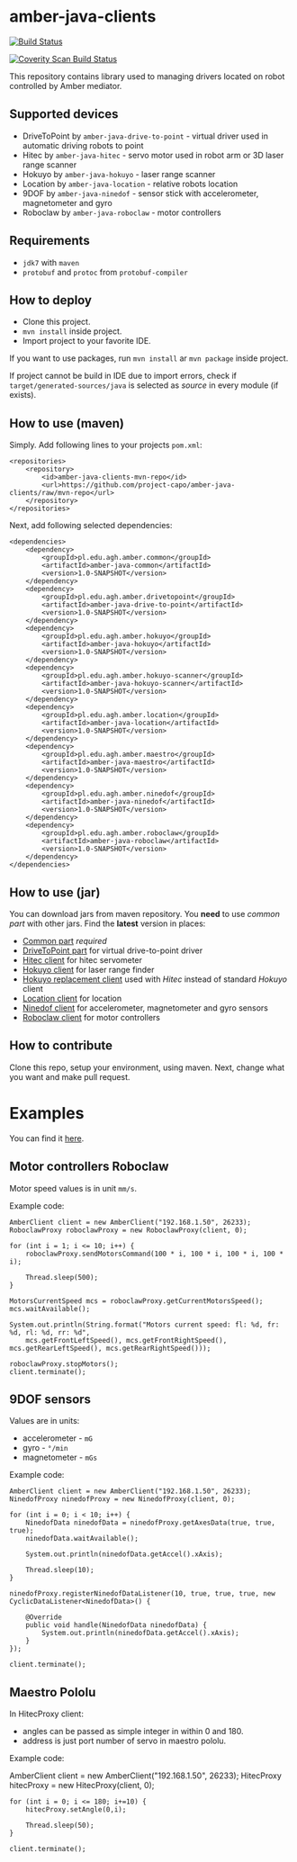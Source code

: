amber-java-clients
==================

[![Build Status](https://travis-ci.org/project-capo/amber-java-clients.svg?branch=master)](https://travis-ci.org/project-capo/amber-java-clients)

[![Coverity Scan Build Status](https://scan.coverity.com/projects/4013/badge.svg?style=flat)](https://scan.coverity.com/projects/4013)

This repository contains library used to managing drivers located on robot controlled by Amber mediator.

Supported devices
-----------------

* DriveToPoint by `amber-java-drive-to-point` - virtual driver used in automatic driving robots to point
* Hitec by `amber-java-hitec` - servo motor used in robot arm or 3D laser range scanner
* Hokuyo by `amber-java-hokuyo` - laser range scanner
* Location by `amber-java-location` - relative robots location  
* 9DOF by `amber-java-ninedof` - sensor stick with accelerometer, magnetometer and gyro
* Roboclaw by `amber-java-roboclaw` - motor controllers

Requirements
------------

* `jdk7` with `maven`
* `protobuf` and `protoc` from `protobuf-compiler`

How to deploy
-------------

* Clone this project.
* `mvn install` inside project.
* Import project to your favorite IDE.

If you want to use packages, run `mvn install` ar `mvn package` inside project.

If project cannot be build in IDE due to import errors, check if `target/generated-sources/java` is selected as *source* in every module (if exists).

How to use (maven)
------------------

Simply. Add following lines to your projects `pom.xml`:

    <repositories>
        <repository>
            <id>amber-java-clients-mvn-repo</id>
            <url>https://github.com/project-capo/amber-java-clients/raw/mvn-repo</url>
        </repository>
    </repositories>

Next, add following selected dependencies:

    <dependencies>
        <dependency>
            <groupId>pl.edu.agh.amber.common</groupId>
            <artifactId>amber-java-common</artifactId>
            <version>1.0-SNAPSHOT</version>
        </dependency>
        <dependency>
            <groupId>pl.edu.agh.amber.drivetopoint</groupId>
            <artifactId>amber-java-drive-to-point</artifactId>
            <version>1.0-SNAPSHOT</version>
        </dependency>
        <dependency>
            <groupId>pl.edu.agh.amber.hokuyo</groupId>
            <artifactId>amber-java-hokuyo</artifactId>
            <version>1.0-SNAPSHOT</version>
        </dependency>
        <dependency>
            <groupId>pl.edu.agh.amber.hokuyo-scanner</groupId>
            <artifactId>amber-java-hokuyo-scanner</artifactId>
            <version>1.0-SNAPSHOT</version>
        </dependency>
        <dependency>
            <groupId>pl.edu.agh.amber.location</groupId>
            <artifactId>amber-java-location</artifactId>
            <version>1.0-SNAPSHOT</version>
        </dependency>
        <dependency>
            <groupId>pl.edu.agh.amber.maestro</groupId>
            <artifactId>amber-java-maestro</artifactId>
            <version>1.0-SNAPSHOT</version>
        </dependency>
        <dependency>
            <groupId>pl.edu.agh.amber.ninedof</groupId>
            <artifactId>amber-java-ninedof</artifactId>
            <version>1.0-SNAPSHOT</version>
        </dependency>
        <dependency>
            <groupId>pl.edu.agh.amber.roboclaw</groupId>
            <artifactId>amber-java-roboclaw</artifactId>
            <version>1.0-SNAPSHOT</version>
        </dependency>
    </dependencies>

How to use (jar)
----------------

You can download jars from maven repository. You **need** to use *common part* with other jars. Find the **latest** version in places:

 * [Common part](https://github.com/project-capo/amber-java-clients/tree/mvn-repo/pl/edu/agh/amber/common/amber-java-common/1.0-SNAPSHOT "Common part") *required*
 * [DriveToPoint part](https://github.com/project-capo/amber-java-clients/tree/mvn-repo/pl/edu/agh/amber/drivetopoint/amber-java-drive-to-point/1.0-SNAPSHOT "DriveToPoint client") for virtual drive-to-point driver
 * [Hitec client](https://github.com/project-capo/amber-java-clients/tree/mvn-repo/pl/edu/agh/amber/hitec/amber-java-hitec/1.0-SNAPSHOT "Hitec client") for hitec servometer
 * [Hokuyo client](https://github.com/project-capo/amber-java-clients/tree/mvn-repo/pl/edu/agh/amber/hokuyo/amber-java-hokuyo/1.0-SNAPSHOT "Hokuyo client") for laser range finder
  * [Hokuyo replacement client](https://github.com/project-capo/amber-java-clients/tree/mvn-repo/pl/edu/agh/amber/hokuyo-scanner/amber-java-hokuyo-scanner/1.0-SNAPSHOT "Hokuyo replacement client") used with *Hitec* instead of standard *Hokuyo* client
 * [Location client](https://github.com/project-capo/amber-java-clients/tree/mvn-repo/pl/edu/agh/amber/location/amber-java-location/1.0-SNAPSHOT "Location client") for location
 * [Ninedof client](https://github.com/project-capo/amber-java-clients/tree/mvn-repo/pl/edu/agh/amber/ninedof/amber-java-ninedof/1.0-SNAPSHOT "Ninedof client") for accelerometer, magnetometer and gyro sensors
 * [Roboclaw client](https://github.com/project-capo/amber-java-clients/tree/mvn-repo/pl/edu/agh/amber/roboclaw/amber-java-roboclaw/1.0-SNAPSHOT "Roboclaw client") for motor controllers

How to contribute
-----------------

Clone this repo, setup your environment, using maven. Next, change what you want and make pull request.

Examples
========

You can find it [here](https://github.com/dev-amber/amber-java-clients/tree/master/amber-java-examples/src/main/java).

Motor controllers Roboclaw
--------------------------

Motor speed values is in unit `mm/s`.

Example code:

    AmberClient client = new AmberClient("192.168.1.50", 26233);
    RoboclawProxy roboclawProxy = new RoboclawProxy(client, 0);
    
    for (int i = 1; i <= 10; i++) {
        roboclawProxy.sendMotorsCommand(100 * i, 100 * i, 100 * i, 100 * i);
        
        Thread.sleep(500);
    }
    
    MotorsCurrentSpeed mcs = roboclawProxy.getCurrentMotorsSpeed();
    mcs.waitAvailable();
    
    System.out.println(String.format("Motors current speed: fl: %d, fr: %d, rl: %d, rr: %d",
        mcs.getFrontLeftSpeed(), mcs.getFrontRightSpeed(), mcs.getRearLeftSpeed(), mcs.getRearRightSpeed()));
    
    roboclawProxy.stopMotors();
    client.terminate();

9DOF sensors
------------

Values are in units:

* accelerometer - `mG`
* gyro - `°/min`
* magnetometer - `mGs`

Example code:

    AmberClient client = new AmberClient("192.168.1.50", 26233);
    NinedofProxy ninedofProxy = new NinedofProxy(client, 0);
    
    for (int i = 0; i < 10; i++) {
        NinedofData ninedofData = ninedofProxy.getAxesData(true, true, true);
        ninedofData.waitAvailable();
        
        System.out.println(ninedofData.getAccel().xAxis);
        
        Thread.sleep(10);
    }
    
    ninedofProxy.registerNinedofDataListener(10, true, true, true, new CyclicDataListener<NinedofData>() {
    
        @Override
        public void handle(NinedofData ninedofData) {
            System.out.println(ninedofData.getAccel().xAxis);
        }
    });
    
    client.terminate();
    
Maestro Pololu 
--------------

In HitecProxy client:

* angles can be passed as simple integer in within 0 and 180.
* address is just port number of servo in maestro pololu.

Example code:

AmberClient client = new AmberClient("192.168.1.50", 26233);
    HitecProxy hitecProxy = new HitecProxy(client, 0);
    
    for (int i = 0; i <= 180; i+=10) {
        hitecProxy.setAngle(0,i);
        
        Thread.sleep(50);
    }
    
    client.terminate();
